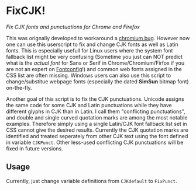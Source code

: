 # FixCJK!
_Fix CJK fonts and punctuations for Chrome and Firefox_

This was orignally developed to workaround a [chromium bug](https://bugs.chromium.org/p/chromium/issues/detail?id=448478). However now one can use this userscript to fix and change CJK fonts as well as Latin fonts. This is especially usefull for Linux users where the system font fallback list might be very confusing (Sometime you just can NOT predict what is the *actual font* for Sans or Serif in Chrome/Chromium/Firfox if you are not an expert on [Fontconfig](https://www.freedesktop.org/software/fontconfig/fontconfig-user.html)!) and common web fonts assigned in the CSS list are often missing. Windows users can also use this script to change/substitue webpage fonts (especially the dated **SimSun** bitmap font) on-the-fly.

Another goal of this script is to fix the CJK punctuations. Unicode assigns the same code for some CJK and Latin punctuations while they have different glyphs in CJK than in Latin. I call them "conflicting punctuations", and double and single curved quotation marks are among the most notable examples. Therefore simply using a single Latin/CJK font fallback list set in CSS cannot give the desired results. Currently the CJK quotation marks are identified and treated seperately from other CJK text using the font defined in variable `CJKPunct`. Other less-used conflicting CJK punctuations will be fixed in future versions.

## Usage
Currently, just change variable definitions from `CJKdefault` to `FixPunct`.
